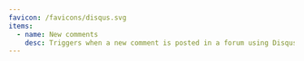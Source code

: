 ```yaml
---
favicon: /favicons/disqus.svg
items:
  - name: New comments
    desc: Triggers when a new comment is posted in a forum using Disqus.
---
```


<script setup>
  import CustomListing from '../../components/CustomListing.vue'
</script>

<CustomListing />
